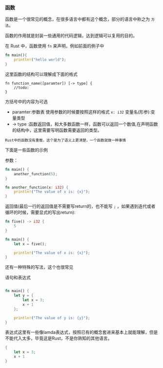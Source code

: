 ### 函数

函数是一个很常见的概念，在很多语言中都有这个概念，部分的语言中称之为 `方法`。

函数的作用就是封装一些通用的代码逻辑，达到逻辑可以复用的目的。

在 Rust 中，函数使用 `fn` 来声明，例如前面的例子中

```rust
fn main(){
    println!("hello world");
}
```

这里函数的结构可以理解成下面的格式

```
fn function_name([paramter]) [-> type] {
    //todo:
}
```

方括号中的内容为可选

- paramter:参数表 使用参数的时候要按照这样的格式 `x: i32` 变量名(形参):变量类型
- -> type :函数返回值，和大多数函数一样，函数可以返回一个数值,在声明函数的结构中，这里需要写明函数需要返回的类型。

`Rust中的函数没有重载，这个是为了语义上更清楚，一个函数就做一种事情`

下面是一些函数的示例

参数：

```rust
fn main() {
    another_function(5);
}

fn another_function(x: i32) {
    println!("The value of x is: {x}");
}
```

返回值(最后一行的返回值是不需要写return的，也不能写 `;` ，如果遇到迭代或者循环的时候，需要显式的写出return):

```rust
fn five() -> i32 {
    5
}

fn main() {
    let x = five();

    println!("The value of x is: {x}");
}
```

还有一种特殊的写法，这个也很常见

语句和表达式 

```rust

fn main() {
    let y = {
        let x = 3;
        x + 1
    };

    println!("The value of y is: {y}");
}

```

表达式这里有一些像lamda表达式，按照已有的概念套进来基本上就能理解，但是不能代入太多，毕竟这是Rust，不是你熟知的其他语言。

```rust
{
    let x = 3;
    x + 1
}
```